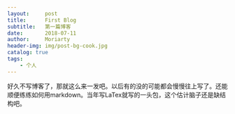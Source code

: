 ```yaml
---
layout:     post
title:      First Blog
subtitle:   第一篇博客
date:       2018-07-11
author:     Moriarty
header-img: img/post-bg-cook.jpg
catalog: true
tags:
    - 个人
---
```


好久不写博客了，那就这么来一发吧。以后有的没的可能都会慢慢往上写了。还能顺便练练如何用markdown。当年写LaTex就写的一头包，这个估计脑子还是缺结构吧。